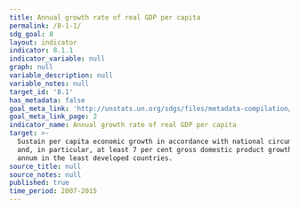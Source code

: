 ```yaml
---
title: Annual growth rate of real GDP per capita
permalink: /8-1-1/
sdg_goal: 8
layout: indicator
indicator: 8.1.1
indicator_variable: null
graph: null
variable_description: null
variable_notes: null
target_id: '8.1'
has_metadata: false
goal_meta_link: 'http://unstats.un.org/sdgs/files/metadata-compilation/Metadata-Goal-8.pdf'
goal_meta_link_page: 2
indicator_name: Annual growth rate of real GDP per capita
target: >-
  Sustain per capita economic growth in accordance with national circumstances
  and, in particular, at least 7 per cent gross domestic product growth per
  annum in the least developed countries.
source_title: null
source_notes: null
published: true
time_period: 2007-2015
---
```

